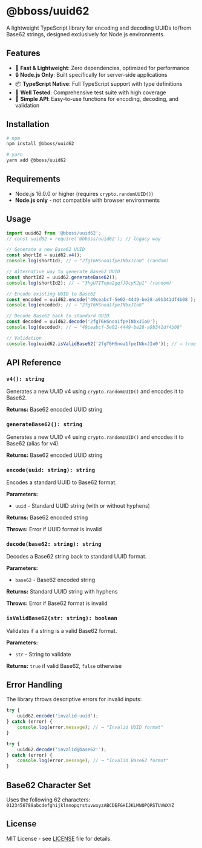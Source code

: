 # @bboss/uuid62

A lightweight TypeScript library for encoding and decoding UUIDs to/from Base62 strings, designed exclusively for Node.js environments.

## Features

- 🚀 **Fast & Lightweight**: Zero dependencies, optimized for performance
- 🔒 **Node.js Only**: Built specifically for server-side applications
- 📦 **TypeScript Native**: Full TypeScript support with type definitions
- 🧪 **Well Tested**: Comprehensive test suite with high coverage
- 🔧 **Simple API**: Easy-to-use functions for encoding, decoding, and validation

## Installation

```bash
# npm
npm install @bboss/uuid62

# yarn
yarn add @bboss/uuid62
```

## Requirements

- Node.js 16.0.0 or higher (requires `crypto.randomUUID()`)
- **Node.js only** - not compatible with browser environments

## Usage

```javascript
import uuid62 from '@bboss/uuid62';
// const uuid62 = require('@bboss/uuid62'); // legacy way

// Generate a new Base62 UUID
const shortId = uuid62.v4();
console.log(shortId); // → "2fgT6HSnoa1fpeINbxJIo0" (random)

// Alternative way to generate Base62 UUID
const shortId2 = uuid62.generateBase62();
console.log(shortId2); // → "3hgU7ITopa2gqfJOcyKJp1" (random)

// Encode existing UUID to Base62
const encoded = uuid62.encode('49ceabcf-5e02-4449-be28-a9b341df4b08');
console.log(encoded); // → "2fgT6HSnoa1fpeINbxJIo0"

// Decode Base62 back to standard UUID
const decoded = uuid62.decode('2fgT6HSnoa1fpeINbxJIo0');
console.log(decoded); // → "49ceabcf-5e02-4449-be28-a9b341df4b08"

// Validation
console.log(uuid62.isValidBase62('2fgT6HSnoa1fpeINbxJIo0')); // → true
```

## API Reference

### `v4(): string`
Generates a new UUID v4 using `crypto.randomUUID()` and encodes it to Base62.

**Returns:** Base62 encoded UUID string

### `generateBase62(): string`
Generates a new UUID v4 using `crypto.randomUUID()` and encodes it to Base62 (alias for v4).

**Returns:** Base62 encoded UUID string

### `encode(uuid: string): string`
Encodes a standard UUID to Base62 format.

**Parameters:**
- `uuid` - Standard UUID string (with or without hyphens)

**Returns:** Base62 encoded string

**Throws:** Error if UUID format is invalid

### `decode(base62: string): string`
Decodes a Base62 string back to standard UUID format.

**Parameters:**
- `base62` - Base62 encoded string

**Returns:** Standard UUID string with hyphens

**Throws:** Error if Base62 format is invalid

### `isValidBase62(str: string): boolean`
Validates if a string is a valid Base62 format.

**Parameters:**
- `str` - String to validate

**Returns:** `true` if valid Base62, `false` otherwise

## Error Handling

The library throws descriptive errors for invalid inputs:

```javascript
try {
    uuid62.encode('invalid-uuid');
} catch (error) {
    console.log(error.message); // → "Invalid UUID format"
}

try {
    uuid62.decode('invalid@base62!');
} catch (error) {
    console.log(error.message); // → "Invalid Base62 format"
}
```

## Base62 Character Set

Uses the following 62 characters: `0123456789abcdefghijklmnopqrstuvwxyzABCDEFGHIJKLMNOPQRSTUVWXYZ`

## License

MIT License - see [LICENSE](LICENSE) file for details.